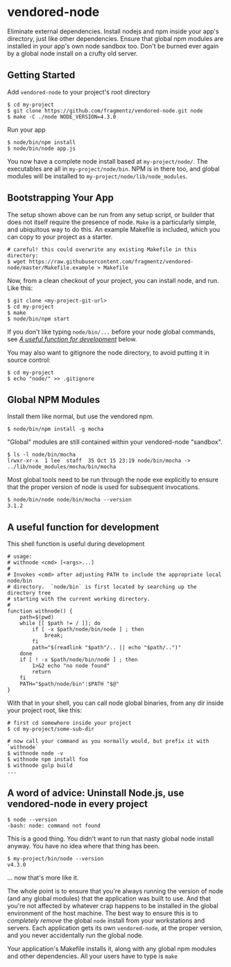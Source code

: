 
# vendored-node

Eliminate external dependencies.  Install nodejs and npm inside your app's directory, just like
other dependencies.  Ensure that global npm modules are installed in your app's own node sandbox
too. Don't be burned ever again by a global node install on a crufty old server.

## Getting Started

Add `vendored-node` to your project's root directory

    $ cd my-project
    $ git clone https://github.com/fragmentz/vendored-node.git node
    $ make -C ./node NODE_VERSION=4.3.0

Run your app

    $ node/bin/npm install
    $ node/bin/node app.js

You now have a complete node install based at `my-project/node/`.  The executables
are all in `my-project/node/bin`.  NPM is in there too, and global modules
will be installed to `my-project/node/lib/node_modules`.


## Bootstrapping Your App

The setup shown above can be run from any setup script, or builder that does not itself 
require the presence of node.  `Make` is a particularly simple, and ubiquitous way 
to do this.  An example Makefile is included, which you can copy to your project as
a starter.

    # careful! this could overwrite any existing Makefile in this directory:
    $ wget https://raw.githubusercontent.com/fragmentz/vendored-node/master/Makefile.example > Makefile
    
Now, from a clean checkout of your project, you can install node, and run. Like this:

    $ git clone <my-project-git-url>
    $ cd my-project
    $ make
    $ node/bin/npm start

If you don't like typing `node/bin/...` before your node global commands, see *[A useful function for development](#a-useful-function-for-development)* below.

You may also want to gitignore the node directory, to avoid putting it in source control:

    $ cd my-project
    $ echo "node/" >> .gitignore

## Global NPM Modules

Install them like normal, but use the vendored npm.

    $ node/bin/npm install -g mocha

"Global" modules are still contained within your vendored-node "sandbox".

    $ ls -l node/bin/mocha
    lrwxr-xr-x  1 lee  staff  35 Oct 15 23:19 node/bin/mocha -> ../lib/node_modules/mocha/bin/mocha

Most global tools need to be run through the node exe explicitly to ensure that the proper version
of node is used for subsequent invocations.

    $ node/bin/node node/bin/mocha --version
    3.1.2


## A useful function for development

This shell function is useful during development

```
# usage:
# withnode <cmd> [<args>...]
#
# Invokes <cmd> after adjusting PATH to include the appropriate local node/bin
# directory.  `node/bin` is first located by searching up the directory tree
# starting with the current working directory.
#
function withnode() {
    path=$(pwd)
    while [[ $path != / ]]; do
        if [ -x $path/node/bin/node ] ; then
            break;
        fi
        path="$(readlink "$path"/.. || echo "$path/..")"
    done
    if [ ! -x $path/node/bin/node ] ; then
        1>&2 echo "no node found"
        return
    fi
    PATH="$path/node/bin":$PATH "$@"
}
```

With that in your shell, you can call node global binaries, from any dir inside your project root, like this:

    # first cd somewhere inside your project
    $ cd my-project/some-sub-dir
    
    # now call your command as you normally would, but prefix it with `withnode`
    $ withnode node -v
    $ withnode npm install foo
    $ withnode gulp build
    ...

    
## A word of advice: Uninstall Node.js, use vendored-node in every project

    $ node --version
    -bash: node: command not found

This is a good thing.  You didn't want to run that nasty global node install anyway.  You have 
no idea where that thing has been.

    $ my-project/bin/node --version
    v4.3.0

... now that's more like it.

The whole point is to ensure that you're always running the version of node (and any
global modules) that the application was built to use.  And that you're not affected
by whatever crap happens to be installed in the global environment of the host machine.
The best way to ensure this is to *completely remove* the global `node` install 
from your workstations and servers.  Each application gets its own `vendored-node`, 
at the proper version, and you never accidentally run the global node.
 

Your application's Makefile installs it, along with any global npm modules 
and other dependencies. All your users have to type is `make`



